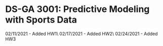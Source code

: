 # DS-GA 3001: Predictive Modeling with Sports Data

02/11/2021 - Added HW1\\
02/17/2021 - Added HW2\\
02/24/2021 - Added HW3
